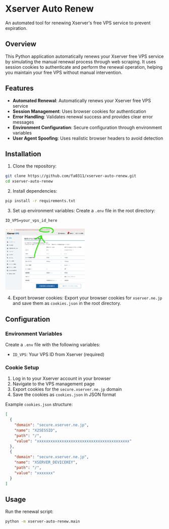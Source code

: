# Xserver Auto Renew

An automated tool for renewing Xserver's free VPS service to prevent expiration.

## Overview

This Python application automatically renews your Xserver free VPS service by simulating the manual renewal process through web scraping. It uses session cookies to authenticate and perform the renewal operation, helping you maintain your free VPS without manual intervention.

## Features

- **Automated Renewal**: Automatically renews your Xserver free VPS service
- **Session Management**: Uses browser cookies for authentication
- **Error Handling**: Validates renewal success and provides clear error messages
- **Environment Configuration**: Secure configuration through environment variables
- **User Agent Spoofing**: Uses realistic browser headers to avoid detection

## Installation

1. Clone the repository:

```bash
git clone https://github.com/fa0311/xserver-auto-renew.git
cd xserver-auto-renew
```

2. Install dependencies:

```bash
pip install -r requirements.txt
```

3. Set up environment variables:
   Create a `.env` file in the root directory:

```env
ID_VPS=your_vps_id_here
```

<img src="image/README/1752250288684.png" alt="image" style="width: 50%;">

4. Export browser cookies:
   Export your browser cookies for `xserver.ne.jp` and save them as `cookies.json` in the root directory.

## Configuration

### Environment Variables

Create a `.env` file with the following variables:

- `ID_VPS`: Your VPS ID from Xserver (required)

### Cookie Setup

1. Log in to your Xserver account in your browser
2. Navigate to the VPS management page
3. Export cookies for the `secure.xserver.ne.jp` domain
4. Save the cookies as `cookies.json` in JSON format

Example `cookies.json` structure:

```json
[
  {
    "domain": "secure.xserver.ne.jp",
    "name": "X2SESSID",
    "path": "/",
    "value": "xxxxxxxxxxxxxxxxxxxxxxxxxxxxxxxxxxxxxxxxx"
  },
  {
    "domain": "secure.xserver.ne.jp",
    "name": "XSERVER_DEVICEKEY",
    "path": "/",
    "value": "xxxxxxx"
  }
]
```

## Usage

Run the renewal script:

```bash
python -m xserver-auto-renew.main
```

